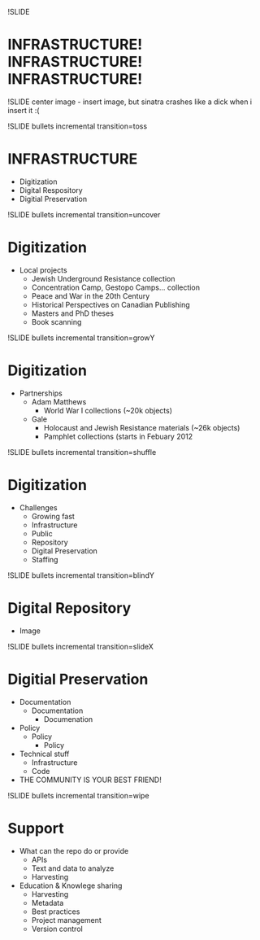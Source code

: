 !SLIDE
# INFRASTRUCTURE! INFRASTRUCTURE! INFRASTRUCTURE! #

!SLIDE center
image - insert image, but sinatra crashes like a dick when i insert it :(

!SLIDE bullets incremental transition=toss
# INFRASTRUCTURE #

* Digitization
* Digital Respository
* Digitial Preservation

!SLIDE bullets incremental transition=uncover
# Digitization #

* Local projects
  * Jewish Underground Resistance collection
  * Concentration Camp, Gestopo Camps... collection
  * Peace and War in the 20th Century
  * Historical Perspectives on Canadian Publishing
  * Masters and PhD theses
  * Book scanning

!SLIDE bullets incremental transition=growY
# Digitization #

* Partnerships
  * Adam Matthews
    * World War I collections (~20k objects)
  * Gale
    * Holocaust and Jewish Resistance materials (~26k objects)
    * Pamphlet collections (starts in Febuary 2012
        
!SLIDE bullets incremental transition=shuffle
# Digitization #

* Challenges
  * Growing fast
  * Infrastructure
  * Public
  * Repository
  * Digital Preservation
  * Staffing

!SLIDE bullets incremental transition=blindY
# Digital Repository #

* Image

!SLIDE bullets incremental transition=slideX
# Digitial Preservation #

* Documentation
  * Documentation
    * Documenation
* Policy
  * Policy
    * Policy
* Technical stuff
  * Infrastructure
  * Code
* THE COMMUNITY IS YOUR BEST FRIEND!

!SLIDE bullets incremental transition=wipe
# Support #

* What can the repo do or provide
  * APIs
  * Text and data to analyze
  * Harvesting
* Education & Knowlege sharing
  * Harvesting
  * Metadata
  * Best practices
  * Project management
  * Version control
